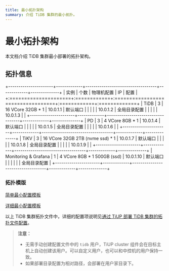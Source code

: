 ```yaml
---
title: 最小拓扑架构
summary: 介绍 TiDB 集群的最小拓扑。
---
```


# 最小拓扑架构

本文档介绍 TiDB 集群最小部署的拓扑架构。

## 拓扑信息

+----------------------+-------------+-----------------------------------+-------------+--------------+
| 实例                 | 个数        | 物理机配置                        | IP          | 配置         |
+:=====================+:============+:==================================+:============+:=============+
| TiDB                 | 3           | 16 VCore 32GB \* 1                | 10.0.1.1    | 默认端口     |
|                      |             |                                   | 10.0.1.2    | 全局目录配置 |
|                      |             |                                   | 10.0.1.3    |              |
+----------------------+-------------+-----------------------------------+-------------+--------------+
| PD                   | 3           | 4 VCore 8GB \* 1                  | 10.0.1.4    | 默认端口     |
|                      |             |                                   | 10.0.1.5    | 全局目录配置 |
|                      |             |                                   | 10.0.1.6    |              |
+----------------------+-------------+-----------------------------------+-------------+--------------+
| TiKV                 | 3           | 16 VCore 32GB 2TB (nvme ssd) \* 1 | 10.0.1.7    | 默认端口     |
|                      |             |                                   | 10.0.1.8    | 全局目录配置 |
|                      |             |                                   | 10.0.1.9    |              |
+----------------------+-------------+-----------------------------------+-------------+--------------+
| Monitoring & Grafana | 1           | 4 VCore 8GB \* 1 500GB (ssd)      | 10.0.1.10   | 默认端口     |
|                      |             |                                   |             | 全局目录配置 |
+----------------------+-------------+-----------------------------------+-------------+--------------+

### 拓扑模版

[简单最小配置模板](https://github.com/pingcap/docs/blob/master/config-templates/simple-mini.yaml)

[详细最小配置模板](https://github.com/pingcap/docs/blob/master/config-templates/complex-mini.yaml)

以上 TiDB 集群拓扑文件中，详细的配置项说明见[通过 TiUP 部署 TiDB 集群的拓扑文件配置](/tiup/tiup-cluster-topology-reference.md)。

> **注意：**
>
> - 无需手动创建配置文件中的 `tidb` 用户，TiUP cluster 组件会在目标主机上自动创建该用户。可以自定义用户，也可以和中控机的用户保持一致。
> - 如果部署目录配置为相对路径，会部署在用户家目录下。
